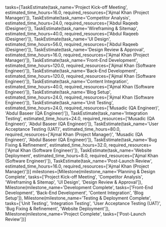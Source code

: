 tasks=[TaskEstimate(task_name='Project Kick-off Meeting', estimated_time_hours=16.0, required_resources=['Ajmal Khan (Project Manager)']), TaskEstimate(task_name='Competitor Analysis', estimated_time_hours=24.0, required_resources=['Abdul Raqeeb (Designer)']), TaskEstimate(task_name='Wireframing & Sitemap', estimated_time_hours=40.0, required_resources=['Abdul Raqeeb (Designer)']), TaskEstimate(task_name='UI Design', estimated_time_hours=56.0, required_resources=['Abdul Raqeeb (Designer)']), TaskEstimate(task_name='Design Review & Approval', estimated_time_hours=16.0, required_resources=['Ajmal Khan (Project Manager)']), TaskEstimate(task_name='Front-End Development', estimated_time_hours=120.0, required_resources=['Ajmal Khan (Software Engineer)']), TaskEstimate(task_name='Back-End Development', estimated_time_hours=120.0, required_resources=['Ajmal Khan (Software Engineer)']), TaskEstimate(task_name='Content Integration', estimated_time_hours=40.0, required_resources=['Ajmal Khan (Software Engineer)']), TaskEstimate(task_name='Blog Setup', estimated_time_hours=24.0, required_resources=['Ajmal Khan (Software Engineer)']), TaskEstimate(task_name='Unit Testing', estimated_time_hours=24.0, required_resources=['Musadic (QA Engineer)', 'Abdul Baseer (QA Engineer)']), TaskEstimate(task_name='Integration Testing', estimated_time_hours=24.0, required_resources=['Musadic (QA Engineer)', 'Abdul Baseer (QA Engineer)']), TaskEstimate(task_name='User Acceptance Testing (UAT)', estimated_time_hours=80.0, required_resources=['Ajmal Khan (Project Manager)', 'Musadic (QA Engineer)', 'Abdul Baseer (QA Engineer)']), TaskEstimate(task_name='Bug Fixing & Refinement', estimated_time_hours=32.0, required_resources=['Ajmal Khan (Software Engineer)']), TaskEstimate(task_name='Website Deployment', estimated_time_hours=8.0, required_resources=['Ajmal Khan (Software Engineer)']), TaskEstimate(task_name='Post-Launch Review', estimated_time_hours=16.0, required_resources=['Ajmal Khan (Project Manager)'])] milestones=[Milestone(milestone_name='Planning & Design Complete', tasks=['Project Kick-off Meeting', 'Competitor Analysis', 'Wireframing & Sitemap', 'UI Design', 'Design Review & Approval']), Milestone(milestone_name='Development Complete', tasks=['Front-End Development', 'Back-End Development', 'Content Integration', 'Blog Setup']), Milestone(milestone_name='Testing & Deployment Complete', tasks=['Unit Testing', 'Integration Testing', 'User Acceptance Testing (UAT)', 'Bug Fixing & Refinement', 'Website Deployment']), Milestone(milestone_name='Project Complete', tasks=['Post-Launch Review'])]